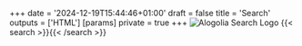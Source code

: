 +++
date = '2024-12-19T15:44:46+01:00'
draft = false
title = 'Search'
outputs = ['HTML']
[params]
  private = true
+++
![Alogolia Search Logo](../images/logos/Algolia-logo-blue.png)
{{< search >}}{{< /search >}}